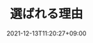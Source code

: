 ---
title: "選ばれる理由"
date: 2021-12-13T11:20:27+09:00
weight: 200
menu:
  header:
    show: true
    name: ""
  footer:
    show: true
    name: ""
headingImg: "top-02.jpg"
className: "reasons"

---